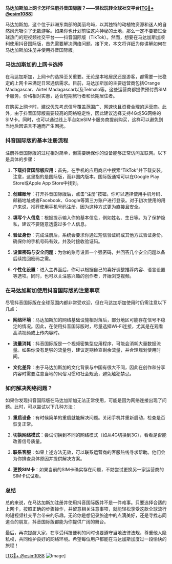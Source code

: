 **马达加斯加上网卡怎样注册抖音国际版？——轻松玩转全球社交平台[[TG💪+ @esim1088](https://t.me/s/esim1088)]**

马达加斯加，这个位于非洲东南部的美丽岛屿，以其独特的动植物资源和迷人的自然风光吸引了无数游客。如果你也计划前往这片神秘的土地，那么一定不要错过全球热门的短视频社交平台——抖音国际版（TikTok）。然而，想要在马达加斯加顺利使用抖音国际版，首先需要解决网络问题。接下来，本文将详细为你讲解如何在马达加斯加注册并使用抖音国际版。

### 马达加斯加的上网卡选择

在马达加斯加，上网卡的选择至关重要。无论是本地居民还是游客，都需要一张稳定的上网卡来满足日常通信需求。目前，马达加斯加的主要运营商包括Orange Madagascar、Airtel Madagascar以及Telmalo等。这些运营商都提供预付费SIM卡服务，价格相对实惠，适合短期旅行者和长期居住者。

在购买上网卡时，建议优先考虑信号覆盖范围广、网速快且资费合理的运营商。此外，由于抖音国际版需要较高的网络稳定性，因此建议选择支持4G或5G网络的SIM卡。同时，也可以通过线上平台如eSIM卡服务商提前购买，这样可以避免到当地后因语言不通而产生困扰。

### 抖音国际版的基本注册流程

注册抖音国际版的过程相对简单，但需要确保你的设备能够正常访问互联网。以下是具体的步骤：

1. **下载抖音国际版应用**：首先，在手机的应用商店中搜索“TikTok”并下载安装。注意，这里指的是国际版，而非国内版本。国际版通常可以在Google Play Store或Apple App Store中找到。

2. **创建账号**：打开抖音国际版后，点击“注册”按钮。你可以选择使用手机号码、邮箱地址或者Facebook、Google等第三方账户进行登录。对于初次使用的用户来说，推荐使用手机号码注册，因为这种方式更为直接且安全。

3. **填写个人信息**：根据提示输入你的基本信息，例如姓名、生日等。为了保护隐私，建议不要随意透露过多个人信息。

4. **验证身份**：完成注册后，系统会要求你通过短信验证码或其他方式验证身份。确保你的手机号码有效，并及时接收验证码。

5. **设置密码与安全问题**：为你的账号设置一个强密码，并回答几个安全问题以备后续找回密码之需。

6. **个性化设置**：进入主界面后，你可以根据自己的喜好调整推荐内容、语言设置等选项。同时，也可以关注感兴趣的创作者，开始浏览视频。

### 在马达加斯加使用抖音国际版的注意事项

尽管抖音国际版在全球范围内都非常受欢迎，但在马达加斯加使用时仍需注意以下几点：

- **网络环境**：马达加斯加的网络基础设施相对落后，部分地区可能存在信号不稳定的情况。因此，在使用抖音国际版时，尽量选择Wi-Fi连接，尤其是在观看高清视频或上传内容时。
  
- **流量消耗**：抖音国际版是一个视频密集型应用程序，可能会消耗大量数据流量。如果你没有足够的流量包，建议定期检查剩余流量，并合理规划使用时间。

- **文化差异**：由于马达加斯加的文化背景与中国有很大不同，因此在创作和分享内容时需要注意当地的风俗习惯和社会规范，避免触犯禁忌。

### 如何解决网络问题？

如果你发现抖音国际版在马达加斯加无法正常使用，可能是因为网络连接出现了问题。此时，可以尝试以下几种方法：

1. **重启设备**：有时候简单的重启就能解决问题。关闭手机并重新启动，检查是否恢复正常。

2. **切换网络模式**：尝试切换到不同的网络模式（如从4G切换到3G），看看是否能改善信号质量。

3. **联系客服**：如果上述方法无效，可以联系运营商的客服热线寻求帮助。他们会为你排查具体原因并提供解决方案。

4. **更换SIM卡**：如果当前的SIM卡确实存在问题，不妨尝试更换另一家运营商的SIM卡试试看。

### 总结

总的来说，在马达加斯加注册并使用抖音国际版并不是一件难事。只要选择合适的上网卡，按照正确的步骤操作，并留意相关注意事项，就能轻松享受这款全球流行的短视频社交平台带来的乐趣。无论你是想记录旅途中的点滴美好，还是寻找志同道合的朋友，抖音国际版都能为你提供广阔的舞台。

最后，再次提醒大家，在享受科技便利的同时也要遵守当地法律法规，尊重他人隐私权，共同维护良好的网络环境。希望每位用户都能在马达加斯加度过一段愉快的旅程！

[[TG💪+ @esim1088](https://t.me/s/esim1088) ![Image](https://i.postimg.cc/4NQfJmqS/Snipaste-2025-05-13-00-14-12.png)]